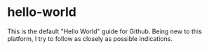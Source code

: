 # hello-world
This is the default "Hello World" guide for Github. Being new to this platform, I try to follow as closely as possible indications.
